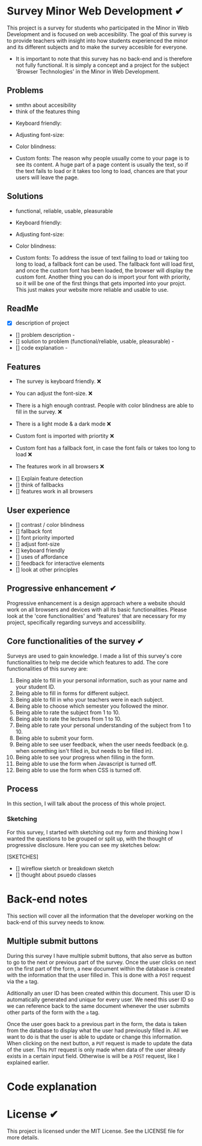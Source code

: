 # Survey Minor Web Development ✔

This project is a survey for students who participated in the Minor in Web Development and is focused on web accesibility. The goal of this survey is to provide teachers with insight into how students experienced the minor and its different subjects and to make the survey accesible for everyone.

- It is important to note that this survey has no back-end and is therefore not fully functional. It is simply a concept and a project for the subject 'Browser Technologies' in the Minor in Web Development.

## Problems

- smthn about accesibility
- think of the features thing

* Keyboard friendly:

* Adjusting font-size:

* Color blindness:

* Custom fonts: The reason why people usually come to your page is to see its content. A huge part of a page content is usually the text, so if the text fails to load or it takes too long to load, chances are that your users will leave the page.

## Solutions

- functional, reliable, usable, pleasurable

* Keyboard friendly:

* Adjusting font-size:

* Color blindness:

* Custom fonts: To address the issue of text failing to load or taking too long to load, a fallback font can be used. The fallback font will load first, and once the custom font has been loaded, the browser will display the custom font. Another thing you can do is import your font with priority, so it will be one of the first things that gets imported into your projct. This just makes your website more reliable and usable to use.

## ReadMe

- [x] description of project
- [] problem description -
- [] solution to problem (functional/reliable, usable, pleasurable) -
- [] code explanation -

## Features

- The survey is keyboard friendly. ❌

- You can adjust the font-size. ❌

- There is a high enough contrast. People with color blindness are able to fill in the survey. ❌

- There is a light mode & a dark mode ❌

- Custom font is imported with priortity ❌
- Custom font has a fallback font, in case the font fails or takes too long to load ❌

- The features work in all browsers ❌

* [] Explain feature detection
* [] think of fallbacks
* [] features work in all browsers

## User experience

- [] contrast / color blindness
- [] fallback font
- [] font priority imported
- [] adjust font-size
- [] keyboard friendly
- [] uses of affordance
- [] feedback for interactive elements
- [] look at other principles

## Progressive enhancement ✔

Progressive enhancement is a design approach where a website should work on all browsers and devices with all its basic functionalities. Please look at the 'core functionalities' and 'features' that are necessary for my project, specifically regarding surveys and accessibility.

## Core functionalities of the survey ✔

Surveys are used to gain knowledge. I made a list of this survey's core functionalities to help me decide which features to add. The core functionalities of this survey are:

1. Being able to fill in your personal information, such as your name and your student ID.
2. Being able to fill in forms for different subject.
3. Being able to fill in who your teachers were in each subject.
4. Being able to choose which semester you followed the minor.
5. Being able to rate the subject from 1 to 10.
6. Being able to rate the lectures from 1 to 10.
7. Being able to rate your personal understanding of the subject from 1 to 10.
8. Being able to submit your form.
9. Being able to see user feedback, when the user needs feedback (e.g. when something isn't filled in, but needs to be filled in).
10. Being able to see your progress when filling in the form.
11. Being able to use the form when Javascript is turned off.
12. Being able to use the form when CSS is turned off.

## Process

In this section, I will talk about the process of this whole project.

### Sketching

For this survey, I started with sketching out my form and thinking how I wanted the questions to be grouped or split up, with the thought of progressive disclosure. Here you can see my sketches below:

[SKETCHES]

- [] wireflow sketch or breakdown sketch
- [] thought about psuedo classes

# Back-end notes

This section will cover all the information that the developer working on the back-end of this survey needs to know.

## Multiple submit buttons

During this survey I have multiple submit buttons, that also serve as button to go to the next or previous part of the survey. Once the user clicks on next on the first part of the form, a new document within the database is created with the information that the user filled in. This is done with a `POST` request via the `a` tag.

Aditionally an user ID has been created within this document. This user ID is automatically generated and unique for every user. We need this user ID so we can reference back to the same document whenever the user submits other parts of the form with the `a` tag.

Once the user goes back to a previous part in the form, the data is taken from the database to display what the user had previously filled in. All we want to do is that the user is able to update or change this information. When clicking on the next button, a `PUT` request is made to update the data of the user. This `PUT` request is only made when data of the user already exists in a certain input field. Otherwise is will be a `POST` request, like I explained earlier.

# Code explanation

# License ✔

This project is licensed under the MIT License. See the LICENSE file for more details.
